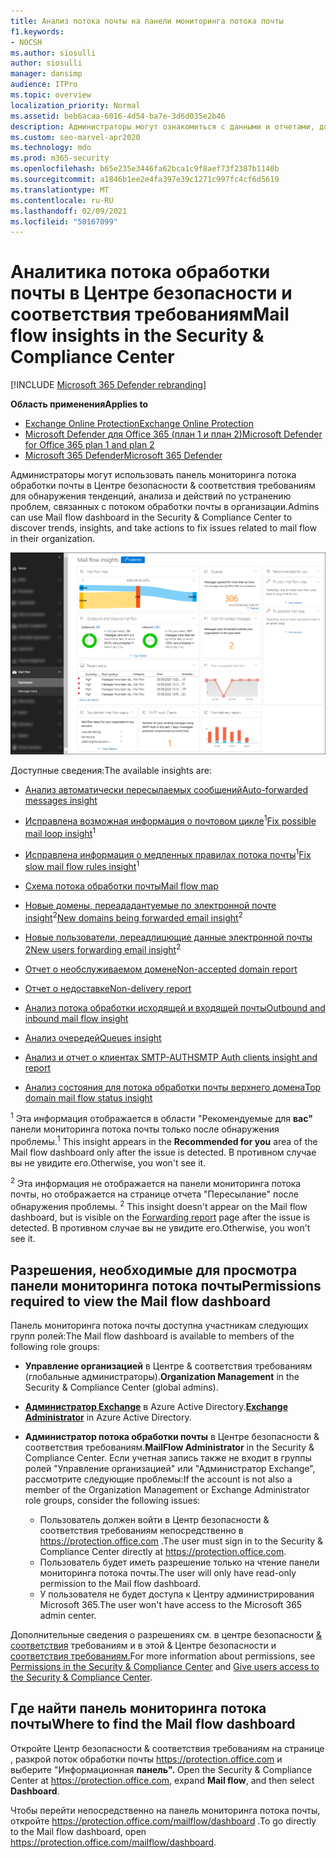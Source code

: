 ```yaml
---
title: Анализ потока почты на панели мониторинга потока почты
f1.keywords:
- NOCSH
ms.author: siosulli
author: siosulli
manager: dansimp
audience: ITPro
ms.topic: overview
localization_priority: Normal
ms.assetid: beb6acaa-6016-4d54-ba7e-3d6d035e2b46
description: Администраторы могут ознакомиться с данными и отчетами, доступными на панели мониторинга потока обработки почты в Центре безопасности & соответствия требованиям.
ms.custom: seo-marvel-apr2020
ms.technology: mdo
ms.prod: m365-security
ms.openlocfilehash: b65e235e3446fa62bca1c9f8aef73f2387b1140b
ms.sourcegitcommit: a1846b1ee2e4fa397e39c1271c997fc4cf6d5619
ms.translationtype: MT
ms.contentlocale: ru-RU
ms.lasthandoff: 02/09/2021
ms.locfileid: "50167099"
---
```

# <a name="mail-flow-insights-in-the-security--compliance-center"></a><span data-ttu-id="c82b7-103">Аналитика потока обработки почты в Центре безопасности и соответствия требованиям</span><span class="sxs-lookup"><span data-stu-id="c82b7-103">Mail flow insights in the Security & Compliance Center</span></span>

[!INCLUDE [Microsoft 365 Defender rebranding](../includes/microsoft-defender-for-office.md)]

<span data-ttu-id="c82b7-104">**Область применения**</span><span class="sxs-lookup"><span data-stu-id="c82b7-104">**Applies to**</span></span>
- [<span data-ttu-id="c82b7-105">Exchange Online Protection</span><span class="sxs-lookup"><span data-stu-id="c82b7-105">Exchange Online Protection</span></span>](https://go.microsoft.com/fwlink/?linkid=2148611)
- [<span data-ttu-id="c82b7-106">Microsoft Defender для Office 365 (план 1 и план 2)</span><span class="sxs-lookup"><span data-stu-id="c82b7-106">Microsoft Defender for Office 365 plan 1 and plan 2</span></span>](https://go.microsoft.com/fwlink/?linkid=2148715)
- [<span data-ttu-id="c82b7-107">Microsoft 365 Defender</span><span class="sxs-lookup"><span data-stu-id="c82b7-107">Microsoft 365 Defender</span></span>](https://go.microsoft.com/fwlink/?linkid=2118804)

<span data-ttu-id="c82b7-108">Администраторы могут использовать панель мониторинга потока обработки почты в Центре безопасности & соответствия требованиям для обнаружения тенденций, анализа и действий по устранению проблем, связанных с потоком обработки почты в организации.</span><span class="sxs-lookup"><span data-stu-id="c82b7-108">Admins can use Mail flow dashboard in the Security & Compliance Center to discover trends, insights, and take actions to fix issues related to mail flow in their organization.</span></span>

![Панель мониторинга потока обработки почты в Центре & соответствия требованиям](../../media/mail-flow-dashboard-v2.png)

<span data-ttu-id="c82b7-110">Доступные сведения:</span><span class="sxs-lookup"><span data-stu-id="c82b7-110">The available insights are:</span></span>

- [<span data-ttu-id="c82b7-111">Анализ автоматически пересылаемых сообщений</span><span class="sxs-lookup"><span data-stu-id="c82b7-111">Auto-forwarded messages insight</span></span>](mfi-auto-forwarded-messages-report.md)

- <span data-ttu-id="c82b7-112">[Исправлена возможная информация о почтовом цикле](mfi-mail-loop-insight.md)<sup>1</sup></span><span class="sxs-lookup"><span data-stu-id="c82b7-112">[Fix possible mail loop insight](mfi-mail-loop-insight.md)<sup>1</sup></span></span>

- <span data-ttu-id="c82b7-113">[Исправлена информация о медленных правилах потока почты](mfi-slow-mail-flow-rules-insight.md)<sup>1</sup></span><span class="sxs-lookup"><span data-stu-id="c82b7-113">[Fix slow mail flow rules insight](mfi-slow-mail-flow-rules-insight.md)<sup>1</sup></span></span>

- [<span data-ttu-id="c82b7-114">Схема потока обработки почты</span><span class="sxs-lookup"><span data-stu-id="c82b7-114">Mail flow map</span></span>](mfi-mail-flow-map-report.md)

- <span data-ttu-id="c82b7-115">[Новые домены, переададантуемые по электронной почте insight](mfi-new-domains-being-forwarded-email.md)<sup>2</sup></span><span class="sxs-lookup"><span data-stu-id="c82b7-115">[New domains being forwarded email insight](mfi-new-domains-being-forwarded-email.md)<sup>2</sup></span></span>

- <span data-ttu-id="c82b7-116">[Новые пользователи, переадлицющие данные электронной почты 2](mfi-new-users-forwarding-email.md)<sup></sup></span><span class="sxs-lookup"><span data-stu-id="c82b7-116">[New users forwarding email insight](mfi-new-users-forwarding-email.md)<sup>2</sup></span></span>

- [<span data-ttu-id="c82b7-117">Отчет о необслуживаемом домене</span><span class="sxs-lookup"><span data-stu-id="c82b7-117">Non-accepted domain report</span></span>](mfi-non-accepted-domain-report.md)

- [<span data-ttu-id="c82b7-118">Отчет о недоставке</span><span class="sxs-lookup"><span data-stu-id="c82b7-118">Non-delivery report</span></span>](mfi-non-delivery-report.md)

- [<span data-ttu-id="c82b7-119">Анализ потока обработки исходящей и входящей почты</span><span class="sxs-lookup"><span data-stu-id="c82b7-119">Outbound and inbound mail flow insight</span></span>](mfi-outbound-and-inbound-mail-flow.md)

- [<span data-ttu-id="c82b7-120">Анализ очередей</span><span class="sxs-lookup"><span data-stu-id="c82b7-120">Queues insight</span></span>](mfi-queue-alerts-and-queues.md)

- [<span data-ttu-id="c82b7-121">Анализ и отчет о клиентах SMTP-AUTH</span><span class="sxs-lookup"><span data-stu-id="c82b7-121">SMTP Auth clients insight and report</span></span>](mfi-smtp-auth-clients-report.md)

- [<span data-ttu-id="c82b7-122">Анализ состояния для потока обработки почты верхнего домена</span><span class="sxs-lookup"><span data-stu-id="c82b7-122">Top domain mail flow status insight</span></span>](mfi-domain-mail-flow-status-insight.md)

<span data-ttu-id="c82b7-123"><sup>1</sup> Эта информация отображается в области "Рекомендуемые для **вас"** панели мониторинга потока почты только после обнаружения проблемы.</span><span class="sxs-lookup"><span data-stu-id="c82b7-123"><sup>1</sup> This insight appears in the **Recommended for you** area of the Mail flow dashboard only after the issue is detected.</span></span> <span data-ttu-id="c82b7-124">В противном случае вы не увидите его.</span><span class="sxs-lookup"><span data-stu-id="c82b7-124">Otherwise, you won't see it.</span></span>

<span data-ttu-id="c82b7-125"><sup>2</sup> Эта информация не отображается на панели мониторинга потока почты, но отображается на странице отчета "Пересылание" после обнаружения проблемы. [](view-mail-flow-reports.md#forwarding-report)</span><span class="sxs-lookup"><span data-stu-id="c82b7-125"><sup>2</sup> This insight doesn't appear on the Mail flow dashboard, but is visible on the [Forwarding report](view-mail-flow-reports.md#forwarding-report) page after the issue is detected.</span></span> <span data-ttu-id="c82b7-126">В противном случае вы не увидите его.</span><span class="sxs-lookup"><span data-stu-id="c82b7-126">Otherwise, you won't see it.</span></span>

## <a name="permissions-required-to-view-the-mail-flow-dashboard"></a><span data-ttu-id="c82b7-127">Разрешения, необходимые для просмотра панели мониторинга потока почты</span><span class="sxs-lookup"><span data-stu-id="c82b7-127">Permissions required to view the Mail flow dashboard</span></span>

<span data-ttu-id="c82b7-128">Панель мониторинга потока почты доступна участникам следующих групп ролей:</span><span class="sxs-lookup"><span data-stu-id="c82b7-128">The Mail flow dashboard is available to members of the following role groups:</span></span>

- <span data-ttu-id="c82b7-129">**Управление организацией** в Центре & соответствия требованиям (глобальные администраторы).</span><span class="sxs-lookup"><span data-stu-id="c82b7-129">**Organization Management** in the Security & Compliance Center (global admins).</span></span>

- <span data-ttu-id="c82b7-130">**[Администратор Exchange](https://docs.microsoft.com/azure/active-directory/users-groups-roles/directory-assign-admin-roles#exchange-administrator)** в Azure Active Directory.</span><span class="sxs-lookup"><span data-stu-id="c82b7-130">**[Exchange Administrator](https://docs.microsoft.com/azure/active-directory/users-groups-roles/directory-assign-admin-roles#exchange-administrator)** in Azure Active Directory.</span></span>

- <span data-ttu-id="c82b7-131">**Администратор потока обработки почты** в Центре безопасности & соответствия требованиям.</span><span class="sxs-lookup"><span data-stu-id="c82b7-131">**MailFlow Administrator** in the Security & Compliance Center.</span></span> <span data-ttu-id="c82b7-132">Если учетная запись также не входит в группы ролей "Управление организацией" или "Администратор Exchange", рассмотрите следующие проблемы:</span><span class="sxs-lookup"><span data-stu-id="c82b7-132">If the account is not also a member of the Organization Management or Exchange Administrator role groups, consider the following issues:</span></span>
  - <span data-ttu-id="c82b7-133">Пользователь должен войти в Центр безопасности & соответствия требованиям непосредственно в <https://protection.office.com> .</span><span class="sxs-lookup"><span data-stu-id="c82b7-133">The user must sign in to the Security & Compliance Center directly at <https://protection.office.com>.</span></span>
  - <span data-ttu-id="c82b7-134">Пользователь будет иметь разрешение только на чтение панели мониторинга потока почты.</span><span class="sxs-lookup"><span data-stu-id="c82b7-134">The user will only have read-only permission to the Mail flow dashboard.</span></span>
  - <span data-ttu-id="c82b7-135">У пользователя не будет доступа к Центру администрирования Microsoft 365.</span><span class="sxs-lookup"><span data-stu-id="c82b7-135">The user won't have access to the Microsoft 365 admin center.</span></span>

<span data-ttu-id="c82b7-136">Дополнительные сведения о разрешениях см. в центре безопасности [& соответствия](permissions-in-the-security-and-compliance-center.md) требованиям и в этой & Центре безопасности и [соответствия требованиям.](grant-access-to-the-security-and-compliance-center.md)</span><span class="sxs-lookup"><span data-stu-id="c82b7-136">For more information about permissions, see [Permissions in the Security & Compliance Center](permissions-in-the-security-and-compliance-center.md) and [Give users access to the Security & Compliance Center](grant-access-to-the-security-and-compliance-center.md).</span></span>

## <a name="where-to-find-the-mail-flow-dashboard"></a><span data-ttu-id="c82b7-137">Где найти панель мониторинга потока почты</span><span class="sxs-lookup"><span data-stu-id="c82b7-137">Where to find the Mail flow dashboard</span></span>

<span data-ttu-id="c82b7-138">Откройте Центр безопасности & соответствия требованиям на странице , разкрой поток обработки почты <https://protection.office.com> и выберите "Информационная **панель".** </span><span class="sxs-lookup"><span data-stu-id="c82b7-138">Open the Security & Compliance Center at <https://protection.office.com>, expand **Mail flow**, and then select **Dashboard**.</span></span>

<span data-ttu-id="c82b7-139">Чтобы перейти непосредственно на панель мониторинга потока почты, откройте <https://protection.office.com/mailflow/dashboard> .</span><span class="sxs-lookup"><span data-stu-id="c82b7-139">To go directly to the Mail flow dashboard, open <https://protection.office.com/mailflow/dashboard>.</span></span>
